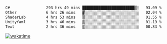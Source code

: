 <!--START_SECTION:waka-->

```txt
C#                293 hrs 49 mins ███████████████████████▒░   93.09 %
Other             6 hrs 26 mins   ▓░░░░░░░░░░░░░░░░░░░░░░░░   02.04 %
ShaderLab         4 hrs 53 mins   ▒░░░░░░░░░░░░░░░░░░░░░░░░   01.55 %
UnityYaml         3 hrs 46 mins   ▒░░░░░░░░░░░░░░░░░░░░░░░░   01.19 %
Text              2 hrs 36 mins   ▒░░░░░░░░░░░░░░░░░░░░░░░░   00.83 %
```

<!--END_SECTION:waka-->
[![wakatime](https://wakatime.com/badge/user/6c2f442e-41b4-42e3-bc06-d5d8203ad1da.svg)](https://wakatime.com/@6c2f442e-41b4-42e3-bc06-d5d8203ad1da)
